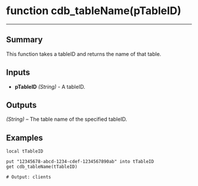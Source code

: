 # function cdb_tableName(pTableID)
---
## Summary
This function takes a tableID and returns the name of that table.

## Inputs
* **pTableID** *(String)* - A tableID.
	
## Outputs
*(String)* – The table name of the specified tableID.

## Examples
```livecodeserver
local tTableID

put "12345678-abcd-1234-cdef-1234567890ab" into tTableID
get cdb_tableName(tTableID)

# Output: clients
```
